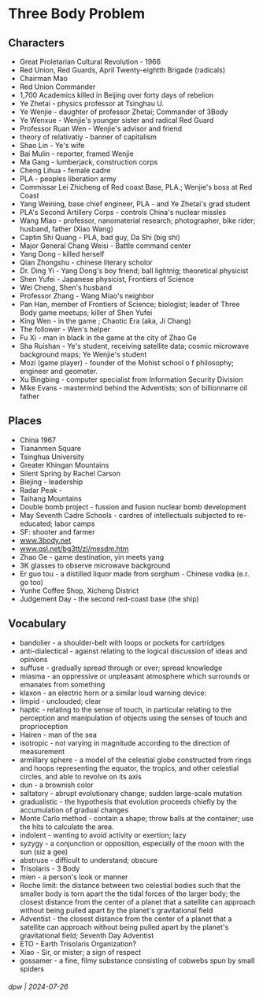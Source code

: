 # Three Body Problem

## Characters

* Great Proletarian Cultural Revolution - 1966
* Red Union, Red Guards, April Twenty-eightth Brigade (radicals)
* Chairman Mao
* Red Union Commander
* 1,700 Academics killed in Beijing over forty days of rebelion
* Ye Zhetai - physics professor at Tsinghau U.
* Ye Wenjie - daughter of professor Zhetai; Commander of 3Body
* Ye Wenxue - Wenjie's younger sister and radical Red Guard
* Professor Ruan Wen - Wenjie's advisor and friend
* theory of relativatiy - banner of capitalism
* Shao Lin - Ye's wife
* Bai Mulin - reporter, framed Wenjie
* Ma Gang - lumberjack, construction corps
* Cheng Lihua - female cadre
* PLA - peoples liberation army
* Commissar Lei Zhicheng of Red coast Base, PLA.; Wenjie's boss at Red Coast
* Yang Weining, base chief engineer, PLA - and Ye Zhetai's grad student
* PLA's Second Artillery Corps - controls China's nuclear missles
* Wang Miao - professor, nanomaterial research; photographer, bike rider; husband, father (Xiao Wang)
* Captin Shi Quang - PLA, bad guy, Da Shi (big shi)
* Major General Chang Weisi - Battle command center
* Yang Dong - killed herself
* Qian Zhongshu - chinese literary scholor
* Dr. Ding Yi - Yang Dong's boy friend; ball lightnig; theoretical physicist
* Shen Yufei - Japanese physicist, Frontiers of Science
* Wei Cheng, Shen's husband
* Professor Zhang - Wang Miao's neighbor
* Pan Han, member of Frontiers of Science; biologist; leader of Three Body game meetups; killer of Shen Yufei
* King Wen - in the game ; Chaotic Era (aka, Ji Chang)
* The follower - Wen's helper
* Fu Xi - man in black in the game at the city of Zhao Ge
* Sha Ruishan - Ye's student, receiving satellite data; cosmic microwave background maps; Ye Wenjie's student
* Mozi (game player) - founder of the Mohist school o f philosophy; engineer and geometer.
* Xu Bingbing - computer specialist from Information Security Division
* Mike Evans - mastermind behind the Adventists; son of billionnarre oil father

## Places

* China 1967
* Tiananmen Square
* Tsinghua University
* Greater Khingan Mountains
* Silent Spring by Rachel Carson
* Biejing - leadership
* Radar Peak - 
* Taihang Mountains
* Double bomb project - fussion and fusion nuclear bomb development
* May Seventh Cadre Schools - cardres of intellectuals subjected to re-educated; labor camps
* SF: shooter and farmer
* www.3body.net
* www.qsl.net/bg3tt/zl/mesdm.htm
* Zhao Ge - game destination, yin meets yang
* 3K glasses to observe microwave background
* Er guo tou - a distilled liquor made from sorghum - Chinese vodka (e.r. go too)
* Yunhe Coffee Shop, Xicheng District
* Judgement Day - the second red-coast base (the ship)

## Vocabulary

* bandolier - a shoulder-belt with loops or pockets for cartridges
* anti-dialectical -  against relating to the logical discussion of ideas and opinions
* suffuse - gradually spread through or over; spread knowledge
* miasma -  an oppressive or unpleasant atmosphere which surrounds or emanates from something
* klaxon - an electric horn or a similar loud warning device:
* limpid -  unclouded; clear
* haptic - relating to the sense of touch, in particular relating to the perception and manipulation of objects using the senses of touch and proprioception
* Hairen - man of the sea
* isotropic -  not varying in magnitude according to the direction of measurement
* armillary sphere - a model of the celestial globe constructed from rings and hoops representing the equator, the tropics, and other celestial circles, and able to revolve on its axis
* dun - a brownish color
* saltatory - abrupt evolutionary change; sudden large-scale mutation
* gradualistic - the hypothesis that evolution proceeds chiefly by the accumulation of gradual changes
* Monte Carlo method - contain a shape; throw balls at the container; use the hits to calculate the area.
* indolent -  wanting to avoid activity or exertion; lazy
* syzygy - a conjunction or opposition, especially of the moon with the sun (siz a gee)
* abstruse - difficult to understand; obscure
* Trisolaris - 3 Body
* mien - a person's look or manner
* Roche limit: the distance between two celestial bodies such that the smaller body is torn apart the the tidal forces of the larger body; the closest distance from the center of a planet that a satellite can approach without being pulled apart by the planet's gravitational field
* Adventist - the closest distance from the center of a planet that a satellite can approach without being pulled apart by the planet's gravitational field; Seventh Day Adventist
* ETO - Earth Trisolaris Organization?
* Xiao - Sir, or mister; a sign of respect
* gossamer - a fine, filmy substance consisting of cobwebs spun by small spiders

###### dpw | 2024-07-26
